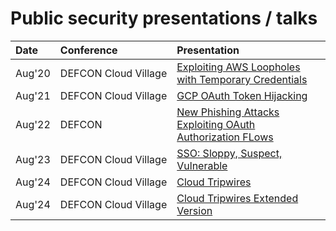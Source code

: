 # Public security presentations / talks
|Date|Conference|Presentation|
|:---|:----|:-----------|
|Aug'20|DEFCON&nbsp;Cloud&nbsp;Village|[Exploiting AWS Loopholes with Temporary Credentials](DEFCON_27_Cloud_Village_Exploiting_AWS_Loopholes_With_Temporary_Credentials_Jenko_Hwong.pdf)|
|Aug'21|DEFCON&nbsp;Cloud&nbsp;Village|[GCP OAuth Token Hijacking](DEFCON_28_Cloud_Village_GCP_OAuth_Token_Hijacking_Jenko_Hwong.pdf)|
|Aug'22|DEFCON|[New Phishing Attacks Exploiting OAuth Authorization FLows](DEFCON_29_New_Phishing_Attacks_Exploiting_OAuth_Authorization_Flows_Jenko_Hwong.pdf)|
|Aug'23|DEFCON&nbsp;Cloud&nbsp;Village|[SSO: Sloppy, Suspect, Vulnerable](DEFCON_31_Cloud_Village_SSO_Sloppy_Suspect_Vulnerable_Jenko_Hwong.pdf)|
|Aug'24|DEFCON&nbsp;Cloud&nbsp;Village|[Cloud Tripwires](DEFCON_32_Cloud_Village_Cloud_Tripwires_Jenko_Hwong.pdf)|
|Aug'24|DEFCON&nbsp;Cloud&nbsp;Village|[Cloud Tripwires Extended Version](CloudTripwires_v3_slides.pdf)|
